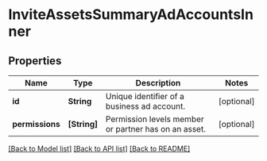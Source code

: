 # InviteAssetsSummaryAdAccountsInner

## Properties
Name | Type | Description | Notes
------------ | ------------- | ------------- | -------------
**id** | **String** | Unique identifier of a business ad account. | [optional] 
**permissions** | **[String]** | Permission levels member or partner has on an asset. | [optional] 

[[Back to Model list]](../README.md#documentation-for-models) [[Back to API list]](../README.md#documentation-for-api-endpoints) [[Back to README]](../README.md)


